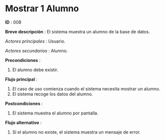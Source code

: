 # Mostrar 1 Alumno

**ID** : 008

**Breve descripción** : El sistema muestra un alumno de la base de datos.

*Actores principales* : Usuario.

*Actores secundarios* : Alumno.

**Precondiciones** :
1. El alumno debe existir.

**Flujo principal** :
1. El caso de uso comienza cuando el sistema necesita mostrar un alumno.
2. El sistema recoge los datos del alumno.

**Postcondiciones** :
1. El sistema muestra el alumno por pantalla.

**Flujo alternativo** :
1. Si el alumno no existe, el sistema muestra un mensaje de error.
